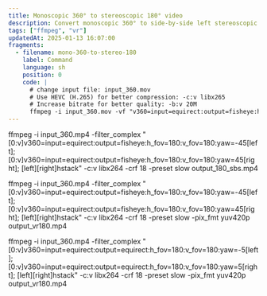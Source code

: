 ```yaml
---
title: Monoscopic 360° to stereoscopic 180° video
description: Convert monoscopic 360° to side-by-side left stereoscopic 180° video.
tags: ["ffmpeg", "vr"]
updatedAt: 2025-01-13 16:07:00
fragments:
  - filename: mono-360-to-stereo-180
    label: Command
    language: sh
    position: 0
    code: |
      # change input file: input_360.mov
      # Use HEVC (H.265) for better compression: -c:v libx265
      # Increase bitrate for better quality: -b:v 20M
      ffmpeg -i input_360.mov -vf "v360=input=equirect:output=fisheye:h_fov=180:v_fov=180" -c:v libx264 -crf 18 -preset slow output_180_sbs.mp4
---
```


ffmpeg -i input_360.mp4 -filter_complex "
[0:v]v360=input=equirect:output=fisheye:h_fov=180:v_fov=180:yaw=-45[left];
[0:v]v360=input=equirect:output=fisheye:h_fov=180:v_fov=180:yaw=45[right];
[left][right]hstack" -c:v libx264 -crf 18 -preset slow output_180_sbs.mp4

ffmpeg -i input_360.mp4 -filter_complex "
[0:v]v360=input=equirect:output=fisheye:h_fov=180:v_fov=180:yaw=-45[left];
[0:v]v360=input=equirect:output=fisheye:h_fov=180:v_fov=180:yaw=45[right];
[left][right]hstack" -c:v libx264 -crf 18 -preset slow -pix_fmt yuv420p output_vr180.mp4

ffmpeg -i input_360.mp4 -filter_complex "
[0:v]v360=input=equirect:output=equirect:h_fov=180:v_fov=180:yaw=-5[left];
[0:v]v360=input=equirect:output=equirect:h_fov=180:v_fov=180:yaw=5[right];
[left][right]hstack" -c:v libx264 -crf 18 -preset slow -pix_fmt yuv420p output_vr180.mp4
